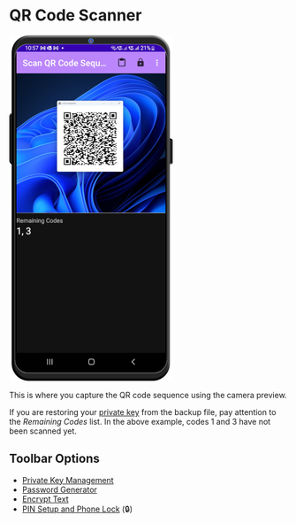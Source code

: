# QR Code Scanner
![QR Code Scanner](/readme_images/scan2.png)

This is where you capture the QR code sequence using the camera preview. 

If you are restoring your [private key](./key_import.md) from the backup file, pay attention to the *Remaining Codes* list. In the above example, codes 1 and 3 have not been scanned yet.

## Toolbar Options
- [Private Key Management](key_management.md)
- [Password Generator](password_generator.md)
- [Encrypt Text](encrypt_text.md)
- [PIN Setup and Phone Lock](pin_setup.md) (🔒)